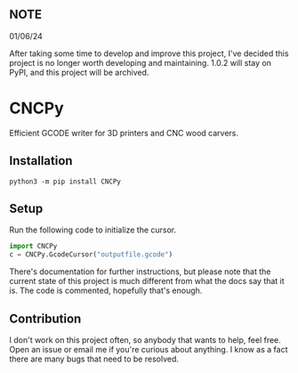 NOTE
---

01/06/24

After taking some time to develop and improve this project, I've
decided this project is no longer worth developing and maintaining.
1.0.2 will stay on PyPI, and this project will be archived.

# CNCPy

Efficient GCODE writer for 3D printers and CNC wood carvers.

## Installation

```shell
python3 -m pip install CNCPy
```

## Setup

Run the following code to initialize the cursor.

```python
import CNCPy
c = CNCPy.GcodeCursor("outputfile.gcode")
```

There's documentation for further instructions, but please note that
the current state of this project is much different from what the docs
say that it is. The code is commented, hopefully that's enough.

## Contribution

I don't work on this project often, so anybody that wants to help, feel
free. Open an issue or email me if you're curious about anything. I
know as a fact there are many bugs that need to be resolved.
